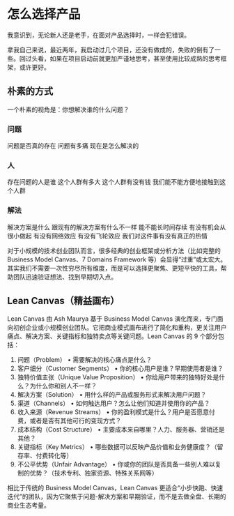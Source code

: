 # 怎么选择产品

我意识到，无论新人还是老手，在面对产品选择时，一样会犯错误。

拿我自己来说，最近两年，我启动过几个项目，还没有做成的，失败的倒有了一些。回过头看，如果在项目启动前就更加严谨地思考，甚至使用比较成熟的思考框架，或许更好。

## 朴素的方式

一个朴素的视角是：你想解决谁的什么问题？

### 问题

问题是否真的存在
问题有多痛
现在是怎么解决的

### 人

存在问题的人是谁
这个人群有多大
这个人群有没有钱
我们能不能方便地接触到这个人群

### 解法

解决方案是什么
跟现有的解决方案有什么不一样
能不能长时间存续
有没有机会从很小做起
有没有网络效应
有没有飞轮效应
我们对这件事有没有真正的热情

对于小规模的技术创业团队而言，很多经典的创业框架或分析方法（比如完整的 Business Model Canvas、7 Domains Framework 等）会显得“过重”或太宏大。其实我们不需要一次性穷尽所有维度，而是可以选择更聚焦、更短平快的工具，帮助团队迅速验证想法、找到早期切入点。

## Lean Canvas（精益画布）

Lean Canvas 由 Ash Maurya 基于 Business Model Canvas 演化而来，专门面向初创企业或小规模创业团队。它把商业模式画布进行了简化和重构，更关注用户痛点、解决方案、关键指标和独特卖点等关键问题。Lean Canvas 的 9 个部分包括：

1.	问题（Problem）
•	需要解决的核心痛点是什么？
2.	客户细分（Customer Segments）
•	你的核心用户是谁？早期使用者是谁？
3.	独特价值主张（Unique Value Proposition）
•	你给用户带来的独特好处是什么？为什么你和别人不一样？
4.	解决方案（Solution）
•	用什么样的产品或服务形式来解决用户问题？
5.	渠道（Channels）
•	如何触达用户？怎么让他们知道并使用你的产品？
6.	收入来源（Revenue Streams）
•	你的盈利模式是什么？用户是否愿意付费，或者是否有其他可行的变现方式？
7.	成本结构（Cost Structure）
•	主要成本来自哪里？人力、服务器、营销还是其他？
8.	关键指标（Key Metrics）
•	哪些数据可以反映产品价值和业务健康度？（留存率、付费转化等）
9.	不公平优势（Unfair Advantage）
•	你或你的团队是否具备一些别人难以复制的优势？（技术专利、独家资源、特殊关系网等）

相比于传统的 Business Model Canvas，Lean Canvas 更适合“小步快跑、快速迭代”的团队，因为它聚焦于问题-解决方案和早期验证，而不是去做全盘、长期的商业生态考量。